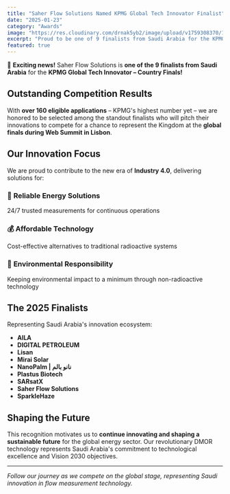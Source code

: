 ```yaml
---
title: "Saher Flow Solutions Named KPMG Global Tech Innovator Finalist"
date: "2025-01-23"
category: "Awards"
image: "https://res.cloudinary.com/drnak5yb2/image/upload/v1759308370/1757515352499_dgyec4.jpg"
excerpt: "Proud to be one of 9 finalists from Saudi Arabia for the KPMG Global Tech Innovator competition, representing the Kingdom's innovation in Industry 4.0."
featured: true
---
```


🚀 **Exciting news!** Saher Flow Solutions is **one of the 9 finalists from Saudi Arabia** for the **KPMG Global Tech Innovator – Country Finals!**

## Outstanding Competition Results

With **over 160 eligible applications** – KPMG's highest number yet – we are honored to be selected among the standout finalists who will pitch their innovations to compete for a chance to represent the Kingdom at the **global finals during Web Summit in Lisbon**.

## Our Innovation Focus

We are proud to contribute to the new era of **Industry 4.0**, delivering solutions for:

### 🔋 **Reliable Energy Solutions**
24/7 trusted measurements for continuous operations

### 💰 **Affordable Technology**
Cost-effective alternatives to traditional radioactive systems

### 🌱 **Environmental Responsibility**
Keeping environmental impact to a minimum through non-radioactive technology

## The 2025 Finalists

Representing Saudi Arabia's innovation ecosystem:

- **AILA**
- **DIGITAL PETROLEUM**
- **Lisan**
- **Mirai Solar**
- **NanoPalm | نانو بالم**
- **Plastus Biotech**
- **SARsatX**
- **Saher Flow Solutions**
- **SparkleHaze**

## Shaping the Future

This recognition motivates us to **continue innovating and shaping a sustainable future** for the global energy sector. Our revolutionary DMOR technology represents Saudi Arabia's commitment to technological excellence and Vision 2030 objectives.

---

*Follow our journey as we compete on the global stage, representing Saudi innovation in flow measurement technology.*